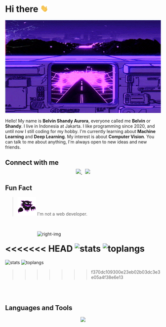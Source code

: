 # Hi there <img src="images/wave.gif" width="25px">

<p align="center">
    <img src="images/retro-road.gif" alt="test-welcome" width="1000px" height="300px"/>
</p>

Hello! My name is **Belvin Shandy Aurora**, everyone called me **Belvin** or **Shandy**. I live in Indonesia at Jakarta. I like programming since 2020, and until now I still coding for my hobby. I'm currently learning about **Machine Learning** and **Deep Learning**. My interest is about **Computer Vision**. You can talk to me about anything, I'm always open to new ideas and new friends.

## Connect with me
<p align="center" style="margin: -10px 0 30px">
  <a href="https://www.instagram.com/vin.bel" style="margin-right:10px">
    <img src="https://skillicons.dev/icons?i=instagram" />
  </a>
  <a href="https://www.linkedin.com/in/belshandy/">
    <img src="https://skillicons.dev/icons?i=linkedin" />
  </a>
</p>

## Fun Fact
> <img src="images/haunter.gif" alt="pokemon" width="60" height="60"> I'm not a web developer.

<br/>
<br/>

<img align="right" src="images/wong.gif" alt="right-img" width="400px"/>

<<<<<<< HEAD
![stats](https://github-readme-stats.vercel.app/api?username=dizzyme09&theme=bear&show_icons=true&count_private=true)
![toplangs](https://github-readme-stats.vercel.app/api/top-langs/?username=dizzyme09&theme=bear&layout=compact&hide=html,jupyter%notebook,css,Javascript,Shell) 
=======
![stats](https://github-readme-stats-sigma-five.vercel.app/api?username=dizzyme09&theme=bear&show_icons=true&count_private=true)
![toplangs](https://github-readme-stats-sigma-five.vercel.app/api/top-langs/?username=dizzyme09&theme=bear&layout=compact&hide=html,jupyter%notebook,css,Javascript,Shell)
>>>>>>> f370dc109300e23eb02b03dc3e3e05a4f38e6e13

<br />
<br />

## Languages and Tools
<p align="center">
  <img src="https://skillicons.dev/icons?i=python,c,cpp,java,javascript,php,astro,django,nodejs,react,express,mysql,mongodb,firebase,netlify,vscode,github,figma,tensorflow">
</p>
